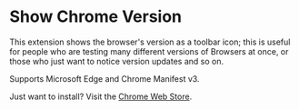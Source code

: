 # Show Chrome Version
This extension shows the browser's version as a toolbar icon; this is useful for people who are testing many different versions of Browsers at once, or those who just want to notice version updates and so on.

Supports Microsoft Edge and Chrome Manifest v3.

Just want to install? Visit the [Chrome Web Store](https://chrome.google.com/webstore/detail/show-chrome-version/lcmpcdnpcjimgbdejflpblmlgjnakhmh?hl=en).
